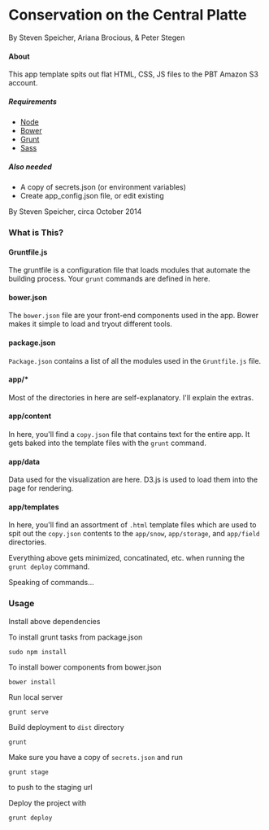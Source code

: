 Conservation on the Central Platte
===================

By Steven Speicher, Ariana Brocious, & Peter Stegen

#### About
This app template spits out flat HTML, CSS, JS files to the PBT Amazon S3 account.

##### Requirements

* [Node](http://nodejs.org/)
* [Bower](http://bower.io/)
* [Grunt](http://gruntjs.com/)
* [Sass](http://sass-lang.com/)

##### Also needed
* A copy of secrets.json (or environment variables)
* Create app_config.json file, or edit existing

By Steven Speicher, circa October 2014

### What is This?

#### Gruntfile.js
The gruntfile is a configuration file that loads modules that automate the building process. Your `grunt` commands are defined in here.

#### bower.json
The `bower.json` file are your front-end components used in the app. Bower makes it simple to load and tryout different tools.

#### package.json
`Package.json` contains a list of all the modules used in the `Gruntfile.js` file.

#### app/*
Most of the directories in here are self-explanatory. I'll explain the extras.

#### app/content
In here, you'll find a `copy.json` file that contains text for the entire app. It gets baked into the template files with the `grunt` command.

#### app/data
Data used for the visualization are here. D3.js is used to load them into the page for rendering.

#### app/templates
In here, you'll find an assortment of `.html` template files which are used to spit out the `copy.json` contents to the `app/snow`, `app/storage`, and `app/field` directories.

Everything above gets minimized, concatinated, etc. when running the `grunt deploy` command.

Speaking of commands...


### Usage

Install above dependencies

To install grunt tasks from package.json

  	sudo npm install

To install bower components from bower.json

  	bower install

Run local server

    grunt serve

Build deployment to `dist` directory

    grunt

Make sure you have a copy of `secrets.json` and run

	grunt stage

to push to the staging url

Deploy the project with

	grunt deploy
